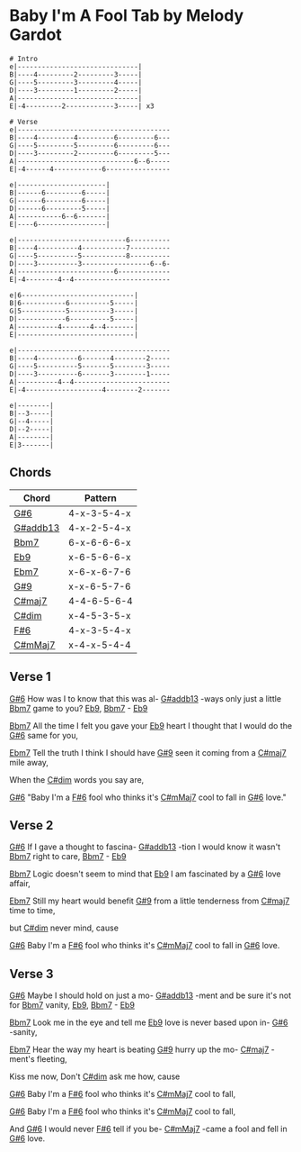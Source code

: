 # Baby I'm A Fool Tab by Melody Gardot

```
# Intro
e|------------------------------|
B|----4---------2---------3-----|
G|----5---------3---------4-----|
D|----3---------1---------2-----|
A|------------------------------|
E|-4---------2------------3-----| x3

# Verse
e|--------------------------------------
B|----4---------4---------6---------6---
G|----5---------5---------6---------6---
D|----3---------2---------6---------5---
A|-----------------------------6--6-----
E|-4------4------------6----------------

e|----------------------|
B|------6---------6-----|
G|------6---------6-----|
D|------6---------5-----|
A|-----------6--6-------|
E|----6-----------------|

e|---------------------------6----------
B|----4----------4-----------7----------
G|----5----------5-----------8----------
D|----3----------3-----------------6--6-
A|------------------------6-------------
E|-4--------4--4------------------------ 

e|6----------------------------|
B|6-----------6----------5-----|
G|5-----------5----------3-----|
D|------------6----------5-----|
A|----------4-------4--4-------|
E|-----------------------------|

e|--------------------------------------
B|----4----------6-------4--------2-----
G|----5----------5-------5--------3-----
D|----3----------6-------3--------1-----
A|----------4--4------------------------
E|-4-------------------4--------2-------

e|--------|
B|--3-----|
G|--4-----|
D|--2-----|
A|--------|
E|3-------| 
```

## Chords

[G#6]: #G#6
[G#addb13]: #G#addb13
[Bbm7]: #Bbm7
[Eb9]: #Eb9
[Ebm7]: #Ebm7
[G#9]: #G#9
[C#maj7]: #C#maj7
[C#dim]: #C#dim
[F#6]: #F#6
[C#mMaj7]: #C#mMaj7


| Chord | Pattern |
| --- | --- |
| [G#6] | <a name="G#6">4-x-3-5-4-x</a> |
| [G#addb13] | <a name="G#addb13">4-x-2-5-4-x</a> |
| [Bbm7] | <a name="Bbm7">6-x-6-6-6-x</a> |
| [Eb9] | <a name="Eb9">x-6-5-6-6-x</a> |
| [Ebm7] | <a name="Ebm7">x-6-x-6-7-6</a> |
| [G#9] | <a name="G#9">x-x-6-5-7-6</a> |
| [C#maj7] | <a name="C#maj7">4-4-6-5-6-4</a> |
| [C#dim] | <a name="C#dim">x-4-5-3-5-x</a> |
| [F#6] | <a name="F#6">4-x-3-5-4-x</a> |
| [C#mMaj7] | <a name="C#mMaj7">x-4-x-5-4-4</a> |

 

## Verse 1
[G#6] How was I to know that this was al- [G#addb13] -ways only just a little [Bbm7] game to you? [Eb9], [Bbm7] - [Eb9]

[Bbm7] All the time I felt you gave your [Eb9] heart I thought that I would do the [G#6] same for you,

[Ebm7] Tell the truth I think I should have [G#9] seen it coming from a [C#maj7] mile away,

When the [C#dim] words you say are,

[G#6] "Baby I'm a [F#6] fool who thinks it's [C#mMaj7] cool to fall in [G#6] love."

## Verse 2
[G#6] If I gave a thought to fascina- [G#addb13] -tion I would know it wasn't [Bbm7] right to care, [Bbm7] - [Eb9]

[Bbm7] Logic doesn't seem to mind that [Eb9] I am fascinated by a [G#6] love affair,

[Ebm7] Still my heart would benefit [G#9] from a little tenderness from [C#maj7] time to time,

but [C#dim] never mind, cause

[G#6] Baby I'm a [F#6] fool who thinks it's [C#mMaj7] cool to fall in [G#6] love.

## Verse 3
[G#6] Maybe I should hold on just a mo- [G#addb13] -ment and be sure it's not for [Bbm7] vanity, [Eb9], [Bbm7] - [Eb9]

[Bbm7] Look me in the eye and tell me [Eb9] love is never based upon in- [G#6] -sanity,

[Ebm7] Hear the way my heart is beating [G#9] hurry up the mo- [C#maj7] -ment's fleeting,

Kiss me now, Don't [C#dim] ask me how, cause

[G#6] Baby I'm a [F#6] fool who thinks it's [C#mMaj7] cool to fall,

[G#6] Baby I'm a [F#6] fool who thinks it's [C#mMaj7] cool to fall,

And [G#6] I would never [F#6] tell if you be- [C#mMaj7] -came a fool and fell in [G#6] love.
